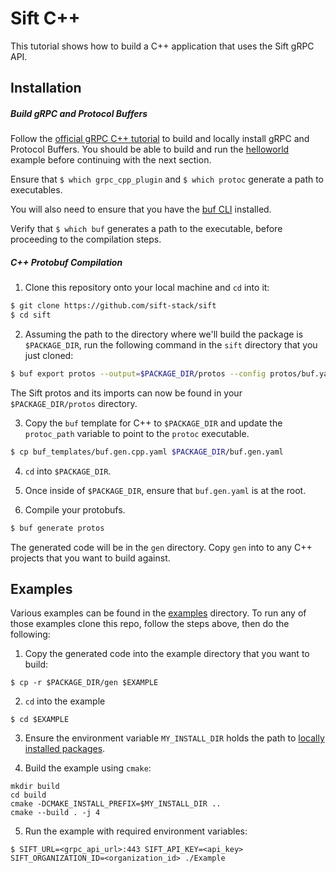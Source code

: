 # Sift C++

This tutorial shows how to build a C++ application that uses the Sift gRPC API.

## Installation

##### Build gRPC and Protocol Buffers

Follow the [official gRPC C++ tutorial](https://grpc.io/docs/languages/cpp/quickstart/#install-grpc) to build and locally install gRPC and Protocol Buffers. You should be able to build and run the [helloworld](https://grpc.io/docs/languages/cpp/quickstart/#build-the-example) example before continuing with the next section.

Ensure that `$ which grpc_cpp_plugin` and `$ which protoc` generate a path to executables.

You will also need to ensure that you have the [buf CLI](https://buf.build/docs/installation) installed.

Verify that `$ which buf` generates a path to the executable, before proceeding to the compilation steps.

##### C++ Protobuf Compilation

1. Clone this repository onto your local machine and `cd` into it:

```bash
$ git clone https://github.com/sift-stack/sift
$ cd sift
```

2. Assuming the path to the directory where we'll build the package is `$PACKAGE_DIR`, run the following command in the `sift` directory that you just cloned:

```bash
$ buf export protos --output=$PACKAGE_DIR/protos --config protos/buf.yaml
```

The Sift protos and its imports can now be found in your `$PACKAGE_DIR/protos` directory.

3. Copy the `buf` template for C++ to `$PACKAGE_DIR` and update the `protoc_path` variable to point to the `protoc` executable.

```bash
$ cp buf_templates/buf.gen.cpp.yaml $PACKAGE_DIR/buf.gen.yaml
```

4. `cd` into `$PACKAGE_DIR`.

5. Once inside of `$PACKAGE_DIR`, ensure that `buf.gen.yaml` is at the root.

6. Compile your protobufs.

```bash
$ buf generate protos
```

The generated code will be in the `gen` directory. Copy `gen` into to any C++ projects that you want to build against.


## Examples

Various examples can be found in the [examples](./examples) directory. To run any of those examples clone this repo, follow the steps above, then do the following:

1. Copy the generated code into the example directory that you want to build:
```
$ cp -r $PACKAGE_DIR/gen $EXAMPLE
```

2. `cd` into the example
```
$ cd $EXAMPLE
```

3. Ensure the environment variable `MY_INSTALL_DIR` holds the path to [locally installed packages](https://grpc.io/docs/languages/cpp/quickstart/#setup).

4. Build the example using `cmake`:
```
mkdir build
cd build
cmake -DCMAKE_INSTALL_PREFIX=$MY_INSTALL_DIR ..
cmake --build . -j 4
```

5. Run the example with required environment variables:
```
$ SIFT_URL=<grpc_api_url>:443 SIFT_API_KEY=<api_key> SIFT_ORGANIZATION_ID=<organization_id> ./Example
```